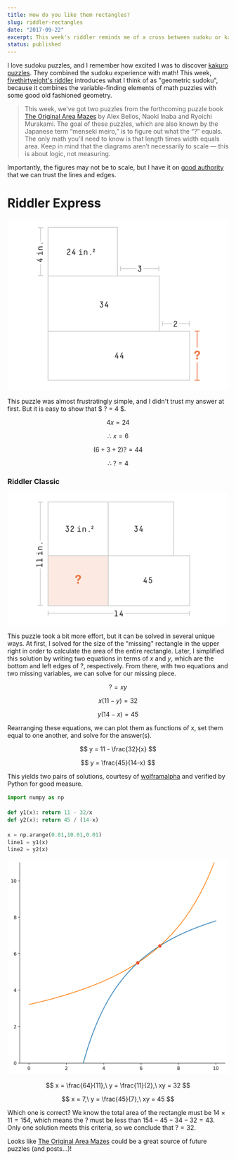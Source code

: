 ```yaml
---
title: How do you like them rectangles?
slug: riddler-rectangles
date: "2017-09-22"
excerpt: This week's riddler reminds me of a cross between sudoku or kakuro puzzles and some good old fashioned geometry... you might call them geometric sudoku puzzles!
status: published
---
```


I love sudoku puzzles, and I remember how excited I was to discover <a href="https://en.wikipedia.org/wiki/Kakuro">kakuro puzzles</a>. They combined the sudoku experience with math! This week, <a href="https://fivethirtyeight.com/features/how-do-you-like-these-rectangles/">fivethirtyeight's riddler</a> introduces what I think of as "geometric sudoku", because it combines the variable-finding elements of math puzzles with some good old fashioned geometry.

<blockquote>
This week, we’ve got two puzzles from the forthcoming puzzle book <a href="https://theexperimentpublishing.com/catalogs/fall-2017/the-original-area-mazes/">The Original Area Mazes</a> by Alex Bellos, Naoki Inaba and Ryoichi Murakami. The goal of these puzzles, which are also known by the Japanese term “menseki meiro,” is to figure out what the “?” equals. The only math you’ll need to know is that length times width equals area. Keep in mind that the diagrams aren’t necessarily to scale — this is about logic, not measuring.
</blockquote>

Importantly, the figures may not be to scale, but I have it on <a href="https://twitter.com/ollie/status/911240547951693824">good authority</a> that we can trust the lines and edges.

# Riddler Express

<img class="img-fluid mx-auto d-block" src="src/assets/img/riddler-rectangles1.png">

This puzzle was almost frustratingly simple, and I didn't trust my answer at first. But it is easy to show that $ ? = 4 $.

$$ 4x = 24 $$

$$ \therefore\ x = 6 $$

$$ (6 + 3 + 2)? = 44 $$

$$ \therefore\ ? = 4 $$

### Riddler Classic

<img class="img-fluid mx-auto d-block" src="src/assets/img/riddler-rectangles2.png">

This puzzle took a bit more effort, but it can be solved in several unique ways. At first, I solved for the size of the "missing" rectangle in the upper right in order to calculate the area of the entire rectangle. Later, I simplified this solution by writing two equations in terms of $x$ and $y$, which are the bottom and left edges of $?$, respectively. From there, with two equations and two missing variables, we can solve for our missing piece.

$$ ? = xy $$

$$ x(11-y) = 32 $$

$$ y(14-x) = 45 $$

Rearranging these equations, we can plot them as functions of x, set them equal to one another, and solve for the answer(s).

$$ y = 11 - \frac{32}{x} $$

$$ y = \frac{45}{14-x} $$

This yields two pairs of solutions, courtesy of <a href="https://www.wolframalpha.com/input/?i=x(11-y)%3D32,+(14-x)y+%3D45">wolframalpha</a> and verified by Python for good measure.

```python
import numpy as np

def y1(x): return 11 - 32/x
def y2(x): return 45 / (14-x)

x = np.arange(0.01,10.01,0.01)
line1 = y1(x)
line2 = y2(x)
```

<img class="img-fluid mx-auto d-block" src="src/assets/img/riddler-rectangles3.png">

$$ x = \frac{64}{11},\ y = \frac{11}{2},\ xy = 32 $$

$$ x = 7,\ y = \frac{45}{7},\ xy = 45 $$

Which one is correct? We know the total area of the rectangle must be $14\times{11} = 154$, which means the $?$ must be less than $154 - 45 - 34 - 32 = 43$. Only one solution meets this criteria, so we conclude that $? = 32$.

Looks like <a href="https://theexperimentpublishing.com/catalogs/fall-2017/the-original-area-mazes/">The Original Area Mazes</a> could be a great source of future puzzles (and posts...)!
